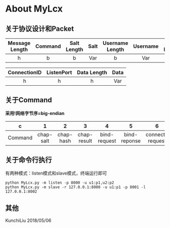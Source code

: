 # About MyLcx

## 关于协议设计和Packet

| Message Length | Command | Salt Length | Salt | Username Length | Username | Hash Length | Hash | Result | RequestID |
| :------------: | :-----: | :---------: | :--: | :-------------: | :------: | :---------: | :--: | :----: | :-------: |
|       h        |    b    |      b      | Var  |        b        |   Var    |      b      | Var  |   b    |     h     |

| ConnectionID | ListenPort | Data Length | Data |
| :----------: | :--------: | :---------: | :--: |
|      h       |     h      |      h      | Var  |

## 关于Command

**采用!网络字节序=big-endian**

|    c    |     1     |     2     |      3      |      4       |      5       |        6        |        7         |  8   |     9      |
| :-----: | :-------: | :-------: | :---------: | :----------: | :----------: | :-------------: | :--------------: | :--: | :--------: |
| Command | chap-salt | chap-hash | chap-result | bind-request | bind-reponse | connect-request | connect-response | data | disconnect |

## 关于命令行执行

有两种模式：listen模式和slave模式，终端运行即可

```
python MyLcx.py -m listen -p 8000 -u u1:p1,u2:p2
python MyLcx.py -m slave -r 127.0.0.1:8000 -u u1:p1 -p 8001 -l 127.0.0.1:8002
```

## 其他

KunchiLiu
2018/05/06

